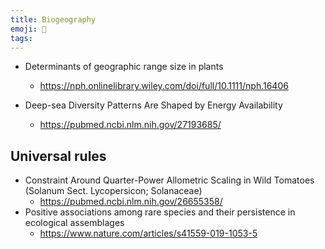 ```yaml
---
title: Biogeography
emoji: 🌳
tags:
---
```


* Determinants of geographic range size in plants
    - https://nph.onlinelibrary.wiley.com/doi/full/10.1111/nph.16406

* Deep-sea Diversity Patterns Are Shaped by Energy Availability 
    - https://pubmed.ncbi.nlm.nih.gov/27193685/

## Universal rules
* Constraint Around Quarter-Power Allometric Scaling in Wild Tomatoes (Solanum Sect. Lycopersicon; Solanaceae) 
    - https://pubmed.ncbi.nlm.nih.gov/26655358/
* Positive associations among rare species and their persistence in ecological assemblages
    - https://www.nature.com/articles/s41559-019-1053-5